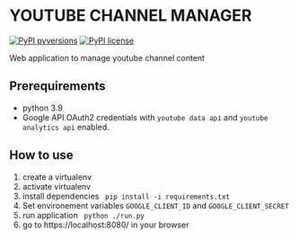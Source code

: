 # YOUTUBE CHANNEL MANAGER
[![PyPI pyversions](https://img.shields.io/badge/python-3.9-green)](https://www.python.org/downloads/release/python-2712/) [![PyPI license](https://img.shields.io/badge/licence-GPL3-green)](LICENSE)

Web application to manage youtube channel content

## Prerequirements
- python 3.9
- Google API OAuth2 credentials with ```youtube data api``` and ```youtube analytics api``` enabled.

## How to use
1. create a virtualenv 
2. activate virtualenv
3. install dependencies ``` pip install -i requirements.txt```
4. Set environement variables ``` GOOGLE_CLIENT_ID ``` and ``` GOOGLE_CLIENT_SECRET ```
5. run application ``` python ./run.py```
6. go to https://localhost:8080/ in your browser 